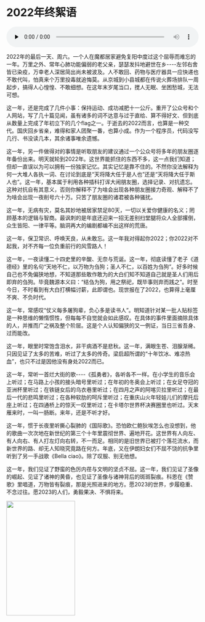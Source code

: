 # 2022年终絮语

<audio class="wp-audio-shortcode" id="audio-344-2" preload="none" style="width: 100%;" controls="controls"><source type="audio/mpeg" src="http://salty.vip/wp-content/uploads/2022/05/阿卡贝拉版《孤勇者》.mp3?_=2" /><http://salty.vip/wp-content/uploads/2022/05/阿卡贝拉版《孤勇者》.mp3></audio>

2022年的最后一天、周六。一个人在魔都居家避免复阳中度过这个屈辱而难忘的一年。万里之外、常年心肺功能偏弱的老父亲，瑟瑟发抖地避世在乡\----左邻右舍皆已染疫，万幸老人深居简出尚未被波及。人不敢回、药物与医疗器具一应快递也不敢代叫，怕真来个万里投毒就追悔莫。从京城到小县城都在传说火葬场排队一周起步，搞得人心惶惶、不敢细想。在这年末岁尾当口，搅人无眠、坐困愁城，无法可想。

这一年，还是完成了几件小事：保持运动、成功减肥十一公斤。重开了公众号和个人网站，写了几十篇见闻，虽有诸多的词不达意与过于直给、算不得好文、但到底从数量上完成了年初立下的几个flag之一。于逝去的2022而言，也算是一种交代。国庆回乡省亲，难得和家人团聚一番，也算小成。作为一个程序员，代码没写几行、书没读几本，其余诸事唯余遗憾。

这一年，另一件做得对的事情是听取朋友的建议通过一个公众号将多年的朋友圈逐年备份出来。明天就轮到2022年。这世界能抓住的东西不多，这一点我们知道；但却一直误以为可以拥有一份独家记忆。其实记忆是靠不住的。不然你没法解释为何一大堆人各执一词、在讨论到底是“天将降大任于是人也”还是“天将降大任于斯人也”。这一年，基本属于利用各种插科打诨大闹朋友圈，选择记录、对抗遗忘。这种对抗自有其意义，否则你解释不了为啥会出现各种朋友圈接力奇观、解释不了为啥会出现一夜削号六十万。只苦了朋友圈的诸君被各种骚扰。

这一年，无病有灾，莫名其妙地被居家禁足80天，一切以关爱你健康的名义；罔顾基本的逻辑与智商。最讽刺的是年底还迎来一招无差别扫堂腿将众人全部撂倒，众生皆阳、一律平等。脑洞再大的编剧都编不出这样的荒唐。

这一年，保卫常识、呼唤天良，从未敢忘。这一年我对得起你2022；你2022对不起我，对不齐每一位负重前行的风雪路人！

这一年，一夜读懂二十四史里的辛酸、无奈与荒诞。这一年，彻底读懂了老子《道德经》里的名句“天地不仁，以万物为刍狗；圣人不仁，以百姓为刍狗”。好多时候自己也不免偏狭地想，不知道那些敢作敢为的大白们知不知道自己就是圣人们用后即弃的刍狗。毕竟魏源本义曰：“结刍为狗，用之祭祀，既毕事则弃而践之”。时至今日，不时看到有大白打横幅讨薪，此即谓也。现世报在了2022，也算得上毫厘不爽、不负时代。

这一年，常感叹“仗义每多屠狗辈，负心多是读书人”。明知道针对某一批人贴标签是一种思维的懒惰惯性，但每每不自觉就会如此感叹。在具体的事件里面摘除具体的人，并推而广之祸及整个阶层。这是个人认知偏狭的又一例证，当日三省吾身、过而能改。

这一年，眼里时常饱含泪水，非干病酒不是悲秋。这一年，满眼生苍、泪腺渐稀。只因见证了太多的苦难，听过了太多的传奇。梁启超所谓的“十年饮冰、难凉热血”，也只不过是因他没有身处2022而已。

这一年，常听一首烂大街的歌\----《孤勇者》，各听各不一样。在小学生的音乐会上听过；在马路上小孩的接头暗号里听过；在年初的冬奥会上听过；在女足夺冠的亚洲杯里听过；在铁链女后的乌衣巷里听过；在四月之声的阿喀贝拉里听过；在最后一代的悲鸣里听过；在各种软肋的呵斥里听过；在重庆山火年轻娃儿们的摩托后座上听过；在四通桥上的惊天一叹里听过；在卡塔尔世界杯决赛圈里也听过。天末雁来时，一叫一肠断。来年，还是不听才好。

这一年，惯于长夜里听撕心裂肺的《国际歌》。恐怕欧仁鲍狄埃怎么也没想到，他的歌曲一次次地在新世纪的第三个十年里震彻世界、遍地开花。这世界有人向左、有人向右、有人打左灯向右转，不一而足。相同的是旧世界已被打个落花流水，而新世界的路、却无人知晓究竟路在何方。年底，又在伊朗妇女们不屈不饶的抗争里听到了另一手战歌《Bella ciao》。除了叹服、别无他想。

这一年，我们见证了野蛮的色厉内荏与文明的坚贞不屈。这一年，我们见证了圣像的崛起、见证了诸神的黄昏，也见证了圣像与诸神背后的斑斑裂痕。科恩在《赞歌》里唱道，万物皆有裂痕，那是光照进来的地方。愿2023的世界，步履稳重、不念过往。愿2023的人们，勇毅果决、不惧将来。

<img loading="lazy" decoding="async" src="https://i0.wp.com/salty.vip/wp-content/uploads/2022/12/winter_sh0_0004-249.png?resize=180%2C300" alt="" width="180" height="300" class="alignnone size-medium wp-image-345" srcset="https://i0.wp.com/salty.vip/wp-content/uploads/2022/12/winter_sh0_0004-249.png?resize=180%2C300 180w, https://i0.wp.com/salty.vip/wp-content/uploads/2022/12/winter_sh0_0004-249.png?resize=614%2C1024 614w, https://i0.wp.com/salty.vip/wp-content/uploads/2022/12/winter_sh0_0004-249.png?resize=162%2C270 162w, https://i0.wp.com/salty.vip/wp-content/uploads/2022/12/winter_sh0_0004-249.png?w=768 768w" sizes="(max-width: 180px) 100vw, 180px" data-recalc-dims="1" />

